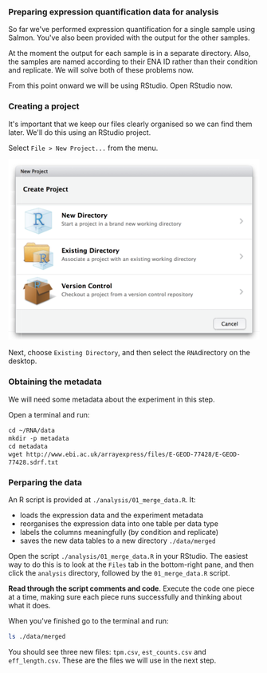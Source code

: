 ### Preparing expression quantification data for analysis

So far we've performed expression quantification for a single sample using Salmon. You've also been provided with the output for the other samples.

At the moment the output for each sample is in a separate directory. Also, the samples are named according to their ENA ID rather than their condition and replicate. We will solve both of these problems now.

From this point onward we will be using RStudio. Open RStudio now.

### Creating a project

It's important that we keep our files clearly organised so we can find them later. We'll do this using an RStudio project.

Select `File > New Project...` from the menu.

![](../assets/rstudio_new_project.png)

Next, choose `Existing Directory`, and then select the `RNA`directory on the desktop.

### Obtaining the metadata

We will need some metadata about the experiment in this step.

Open a terminal and run:

```
cd ~/RNA/data
mkdir -p metadata
cd metadata
wget http://www.ebi.ac.uk/arrayexpress/files/E-GEOD-77428/E-GEOD-77428.sdrf.txt
```

### Perparing the data

An R script is provided at `./analysis/01_merge_data.R`. It:

- loads the expression data and the experiment metadata
- reorganises the expression data into one table per data type
- labels the columns meaningfully (by condition and replicate)
- saves the new data tables to a new directory `./data/merged`

Open the script `./analysis/01_merge_data.R` in your RStudio. The easiest way to do this is to look at the `Files` tab in the bottom-right pane, and then click the `analysis` directory, followed by the `01_merge_data.R` script.

**Read through the script comments and code**. Execute the code one piece at a time, making sure each piece runs successfully and thinking about what it does.

When you've finished go to the terminal and run:

```bash
ls ./data/merged
```

You should see three new files: `tpm.csv`, `est_counts.csv` and `eff_length.csv`. These are the files we will use in the next step.
